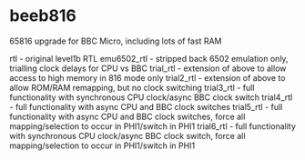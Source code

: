 # beeb816
65816 upgrade for BBC Micro, including lots of fast RAM



rtl           -       original level1b RTL
emu6502_rtl   -       stripped back 6502 emulation only, trialling clock delays for CPU vs BBC
trial_rtl     -       extension of above to allow access to high memory in 816 mode only
trial2_rtl    -       extension of above to allow ROM/RAM remapping, but no clock switching
trial3_rtl    -       full functionality with synchronous CPU clock/async BBC clock switch
trial4_rtl    -       full functionality with async CPU and BBC clock switches
trial5_rtl    -       full functionality with async CPU and BBC clock switches, force all mapping/selection to occur in PHI1/switch in PHI1
trial6_rtl    -       full functionality with synchronous CPU clock/async BBC clock switch, force all mapping/selection to occur in PHI1/switch in PHI1
